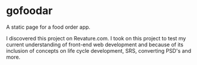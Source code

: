 # gofoodar
A static page for a food order app.

I discovered this project on Revature.com.
I took on this project to test my current understanding of front-end web development and
because of its inclusion of concepts on life cycle development, SRS, converting PSD's and more. 
